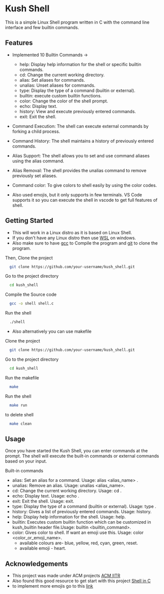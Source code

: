 
# Kush Shell

This is a simple Linux Shell program written in C with the command line interface and few builtin commands.  


## Features

- Implemented 10 Builtin Commands ->
    - help: Display help information for the shell or specific builtin commands.
    - cd: Change the current working directory.
    - alias: Set aliases for commands.
    - unalias:  Unset aliases for commands.
    - type: Display the type of a command (builtin or external).
    - builtin: execute custom builtin functions.
    - color: Change the color of the shell prompt.
    - echo: Display text.
    - history: View and execute previously entered commands.   
    - exit: Exit the shell.

- Command Execution: The shell can execute external commands by forking a child process.
- Command History: The shell maintains a history of previously entered commands.
- Alias Support: The shell allows you to set and use command aliases using the alias command.
- Alias Removal: The shell provides the unalias command to remove previously set aliases.
- Command color: To give colors to shell easily by using the color codes.
- Also used emojis, but it only supports in few terminals. VS Code supports it so you can execute the shell in vscode to get full features of shell.


## Getting Started

- This will work in a Linux distro as it is based on Linux Shell.
- If you don't have any Linux distro then use [WSL](https://learn.microsoft.com/en-us/windows/wsl/install) on windows.
- Also make sure to have [gcc](https://code.visualstudio.com/docs/cpp/config-wsl) to Compile the program and [git](https://learn.microsoft.com/en-us/windows/wsl/tutorials/wsl-git) to clone the program.

Then, Clone the project

```bash
  git clone https://github.com/your-username/kush_shell.git
```

Go to the project directory

```bash
  cd kush_shell
```

Compile the Source code

```bash
  gcc -o shell shell.c
```

Run the shell

```bash
  ./shell
```
- Also alternatively you can use makefile 


Clone the project

```bash
  git clone https://github.com/your-username/kush_shell.git
```
Go to the project directory

```bash
  cd kush_shell
```

Run the makefile

```bash
  make
```
Run the shell

```bash
  make run
``` 
to delete shell

```bash
  make clean
``` 


## Usage

Once you have started the Kush Shell, you can enter commands at the prompt. The shell will execute the built-in commands or external commands based on your input.

Built-in commands
- alias: Set an alias for a command. Usage: alias <alias_name> <command>.
- unalias: Remove an alias. Usage: unalias <alias_name>.
- cd: Change the current working directory. Usage: cd <directory>.
- echo: Display text. Usage: echo <text>.
- exit: Exit the shell. Usage: exit.
- type: Display the type of a command (builtin or external). Usage: type <command>.
- history: Gives a list of previously entered commands. Usage: history.
- help: Display help information for the shell. Usage: help.
- builtin: Executes custom builtin function which can be customized in kush_builtin header file.Usage: builtin <builtin_command>.
- color: Gives color to shell. If want an emoji use this. Usage: color <color_or_emoji_name>.
  - available colours are- blue, yellow, red, cyan, green, reset.
  - available emoji - heart.
## Acknowledgements

 - This project was made under ACM projects [ACM IITR](https://iitr.acm.org/#/)
 - Also found this good resource to get start with this project  [Shell in C](https://brennan.io/2015/01/16/write-a-shell-in-c/)
 - to implement more emojis go to this [link](https://apps.timwhitlock.info/emoji/tables/unicode)

